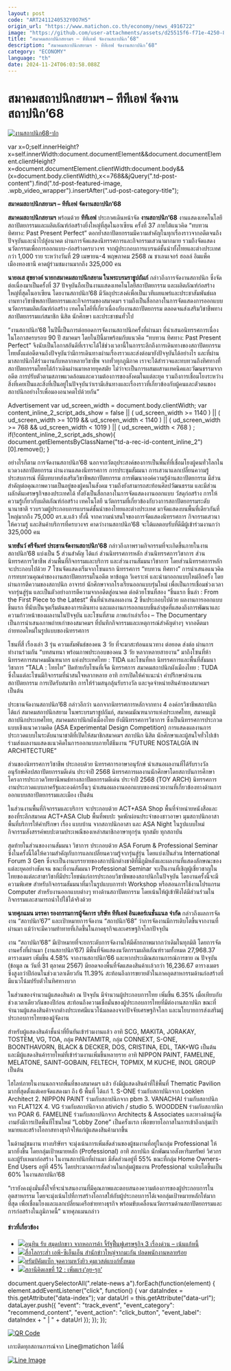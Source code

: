 ```yaml
---
layout: post
code: "ART2411240532Y0O7H5"
origin_url: "https://www.matichon.co.th/economy/news_4916722"
image: "https://github.com/user-attachments/assets/d25515f6-f71e-4250-808a-bc503e613e2b"
title: "สมาคมสถาปนิกสยามฯ – ทีทีเอฟ จัดงานสถาปนิก’68"
description: "สมาคมสถาปนิกสยามฯ - ทีทีเอฟ จัดงานสถาปนิก’68"
category: "ECONOMY"
language: "th"
date: 2024-11-24T06:03:58.088Z
---
```


# สมาคมสถาปนิกสยามฯ – ทีทีเอฟ จัดงานสถาปนิก’68

[![](https://www.matichon.co.th/wp-content/uploads/2024/11/งานสถาปนิก68-ปก.jpg "งานสถาปนิก68-ปก")](https://www.matichon.co.th/wp-content/uploads/2024/11/งานสถาปนิก68-ปก.jpg)

var x=0;self.innerHeight?x=self.innerWidth:document.documentElement&&document.documentElement.clientHeight?x=document.documentElement.clientWidth:document.body&&(x=document.body.clientWidth),x<=768&&jQuery(".td-post-content").find(".td-post-featured-image, .wpb\_video\_wrapper").insertAfter(".ud-post-category-title");

**สมาคมสถาปนิกสยามฯ – ทีทีเอฟ จัดงานสถาปนิก’68**

**สมาคมสถาปนิกสยามฯ** พร้อมด้วย **ทีทีเอฟ** ประกาศเดินหน้าจัด **งานสถาปนิก’68** งานแสดงเทคโนโลยีสถาปัตยกรรมและผลิตภัณฑ์ก่อสร้างยิ่งใหญ่ที่สุดในอาเซียน ครั้งที่ 37 ภายใต้แนวคิด “ทบทวน ทิศทาง: Past Present Perfect” ตอกย้ำสถาปัตยกรรมมีความสำคัญในทุกเรื่องราวจากอดีตจนถึงปัจจุบันและนำไปสู่อนาคต ผ่านการจัดแสดงนิทรรศการและกิจกรรมเสวนามากมาย รวมถึงจัดแสดงนวัตกรรมเพื่อการออกแบบ-ก่อสร้างครบวงจร จากผู้ประกอบการแบรนด์ชั้นนำทั้งไทยและต่างประเทศกว่า 1,000 ราย ระหว่างวันที่ 29 เมษายน-4 พฤษภาคม 2568 ณ ชาเลนเจอร์ ฮอลล์ อิมแพ็ค เมืองทองธานี คาดผู้ร่วมชมงานมากถึง 325,000 คน

**นายอเส สุขยางค์ นายกสมาคมสถาปนิกสยาม ในพระบรมราชูปถัมภ์** กล่าวถึงการจัดงานสถาปนิก ซึ่งจัดต่อเนื่องมาเป็นครั้งที่ 37 ปัจจุบันถือเป็นงานแสดงเทคโนโลยีสถาปัตยกรรม และผลิตภัณฑ์ก่อสร้างใหญ่ที่สุดในอาเซียน โดยงานสถาปนิก’68 มีวัตถุประสงค์เพื่อเป็นเวทีเผยแพร่และประชาสัมพันธ์ผลงานทางวิชาชีพสถาปัตยกรรมและกิจกรรมของสมาคมฯ รวมถึงเป็นสื่อกลางในการจัดแสดงการออกแบบ นวัตกรรมผลิตภัณฑ์ก่อสร้าง เทคโนโลยีที่เกี่ยวเนื่องกับงานสถาปัตยกรรม ตลอดจนส่งเสริมวิชาชีพทางสถาปัตยกรรมแก่สมาชิก นิสิต นักศึกษา และประชาชนทั่วไป

“งานสถาปนิก’68 ในปีนี้เป็นการต่อยอดการจัดงานสถาปนิกครั้งที่ผ่านมา ที่นำเสนอนิทรรศการเนื่องในโอกาสครบรอบ 90 ปี สมาคมฯ โดยในปีนี้มาพร้อมกับแนวคิด “ทบทวน ทิศทาง: Past Present Perfect” จึงนับเป็นโอกาสอันดีที่เราจะได้ใช้ช่วงเวลานี้ในการระลึกถึงการเดินทางของสถาปัตยกรรมไทยตั้งแต่อดีตจนถึงปัจจุบันว่ามีการเดินทางผ่านเรื่องราวและส่งต่อมายังปัจจุบันได้อย่างไร และที่ผ่านมาสถาปนิกได้ร่วมงานกับหลากหลายวิชาชีพ จากทั่วทุกภูมิภาค เราจะได้สำรวจและทบทวนถึงทิศทางที่สถาปัตยกรรมไทยได้ก้าวเดินผ่านมาหลายยุคสมัย ไม่ว่าจะเป็นการผสมผสานเทคนิคและวัฒนธรรมจากอดีต การปรับตัวตามสภาพแวดล้อมและความต้องการของสังคมในแต่ละยุค รวมถึงการเชื่อมโยงระหว่างสิ่งที่เคยเป็นและสิ่งที่เป็นอยู่ในปัจจุบันว่าเรามีเส้นทางและเรื่องราวที่เกี่ยวข้องกับผู้คนและตัวตนของสถาปนิกอย่างไรเพื่อมองอนาคตไปด้วยกัน”

Advertisement var ud\_screen\_width = document.body.clientWidth; var content\_inline\_2\_script\_ads\_show = false || ( ud\_screen\_width >= 1140 ) || ( ud\_screen\_width >= 1019 && ud\_screen\_width < 1140 ) || ( ud\_screen\_width >= 768 && ud\_screen\_width < 1019 ) || ( ud\_screen\_width < 768 ) ; if(!content\_inline\_2\_script\_ads\_show){ document.getElementsByClassName("td-a-rec-id-content\_inline\_2")\[0\].remove(); }

อย่างไรก็ตาม การจัดงานสถาปนิก’68 นอกจากวัตถุประสงค์ของการเป็นพื้นที่ที่เชื่อมโยงผู้คนทั่วโลกในแวดวงสถาปัตยกรรม ผ่านงานแสดงนิทรรศการ การประชุมสัมมนา การเสวนาแลกเปลี่ยนความรู้ ประสบการณ์ ที่มีบทบาทส่งเสริมวิชาชีพสถาปัตยกรรม การพัฒนาองค์ความรู้ด้านสถาปัตยกรรม มีส่วนสำคัญต่อคุณภาพความเป็นอยู่ของผู้คนในสังคม รวมถึงยังสามารถสะท้อนศิลปวัฒนธรรม และมีส่วนผลักดันเศรษฐกิจของประเทศได้ ทั้งยังเป็นสื่อกลางในการจัดแสดงงานออกแบบ วัสดุก่อสร้าง การให้ความรู้เกี่ยวกับผลิตภัณฑ์ก่อสร้าง เทคโนโลยี นวัตกรรมที่เกี่ยวข้องกับวงการสถาปัตยกรรมระดับนานาชาติ รวบรวมผู้ประกอบการแบรนด์ชั้นนำของไทยและต่างประเทศ มาจัดแสดงบนพื้นที่เดียวกันที่ใหญ่มากถึง 75,000 ตร.ม.แล้ว ทั้งนี้ จากความน่าสนใจของการจัดแสดงนิทรรศการ กิจกรรมเสวนาให้ความรู้ และสินค้าบริการที่ครบวงจร คาดว่างานสถาปนิก’68 จะได้ผลตอบรับที่ดีมีผู้เข้าร่วมงานกว่า 325,000 คน

**นายธันว์ ศรีจันทร์ ประธานจัดงานสถาปนิก’68** กล่าวถึงภาพรวมกิจกรรมที่จะเกิดขึ้นภายในงานสถาปนิก’68 แบ่งเป็น 5 ส่วนสำคัญ ได้แก่ ส่วนนิทรรศการหลัก ส่วนนิทรรศการวิชาการ ส่วนนิทรรศการวิชาชีพ ส่วนพื้นที่กิจกรรมและบริการ และส่วนงานสัมมนาวิชาการ โดยส่วนนิทรรศการหลัก จะประกอบไปด้วย 7 โซนจัดแสดงเริ่มจากโซนแรก นิทรรศการ “ทบทวน ทิศทาง” การนำเสนอแนวคิดการทบทวนคุณค่าของงานสถาปัตยกรรมในอดีต หาข้อมูล วิเคราะห์ และนำมาออกแบบใหม่อีกครั้ง โดยผ่านการตีความของสถาปนิก อาจารย์ นักศึกษาจากโรงเรียนออกแบบรุ่นใหม่ เพื่อเป็นการเชื่อมช่วงเวลาจากรุ่นสู่รุ่น และเป็นตัวอย่างการตีความจากอดีตสู่อนาคต ต่อด้วยโซนที่สอง “ชิ้นแรก ชิ้นล่า : From the First Piece to the Latest” พื้นที่นำเสนอผลงาน 2 ชิ้นประกอบไปด้วย ผลงานการออกแบบชิ้นแรก ที่นับเป็นจุดเริ่มต้นของการเดินทาง และผลงานการออกแบบชิ้นล่าสุดที่แสดงถึงการพัฒนาและความก้าวหน้าของผลงานในปัจจุบัน และโซนที่สาม ภาพเก่าเล่าเรื่อง – The Documentary เป็นการนำเสนอภาพถ่ายเก่าของสมาคมฯ ที่บันทึกกิจกรรมและเหตุการณ์สำคัญต่างๆ จากอดีตมาถ่ายทอดใหม่ในรูปแบบของนิทรรศการ

โซนที่สี่ เรื่องเล่า 3 รุ่น ความสัมพันธ์ของคน 3 วัย ที่จะมาสะท้อนแนวทาง ต่อยอด ส่งต่อ ผ่านการทำงานร่วมกัน “บทสนทนา พร้อมภาพประกอบของคน 3 วัย หลากหลายสายงาน” มาถึงโซนที่ห้า นิทรรศการสมาคมมัณฑนากร แห่งประเทศไทย : TIDA และโซนที่หก นิทรรศการและพื้นที่สัมมนาวิชาการ “TALA : ไทยไท” ปิดท้ายกับโซนที่เจ็ด นิทรรศการ สมาคมสถาปนิกผังเมืองไทย : TUDA ซึ่งในแต่ละโซนมีกิจกรรมที่น่าสนใจหลากหลาย อาทิ การเปิดให้คำแนะนำ คำปรึกษาด้านงานสถาปัตยกรรม การเปิดรับสมาชิก การให้ร่วมสนุกลุ้นรับรางวัล และจุดจำหน่ายสินค้าของสมาคมฯ เป็นต้น

ประธานจัดงานสถาปนิก’68 กล่าวอีกว่า นอกจากนิทรรศการหลักจากทาง 4 องค์กรวิชาชีพสถาปนิก ได้แก่ สมาคมสถาปนิกสยาม ในพระบรมราชูปถัมภ์, สมาคมมัณฑนากรแห่งประเทศไทย, สมาคมภูมิสถาปนิกประเทศไทย, สมาคมสถาปนิกผังเมืองไทย ยังมีนิทรรศการวิชาการ ซึ่งเป็นนิทรรศการประกวดแบบเชิงแนวความคิด (ASA Experimental Design Competition) การแสดงผลงานการประกวดแบบในระดับนานาชาติที่เปิดให้สมาชิกสมาคมฯ สถาปนิก นิสิต นักศึกษาและผู้สนใจทั่วไปเข้าร่วมส่งผลงานแสดงแนวคิดในการออกแบบภายใต้ธีมงาน “FUTURE NOSTALGIA IN ARCHITECTURE”

ส่วนของนิทรรศการวิชาชีพ ประกอบด้วย นิทรรศการอาษาอนุรักษ์ นำเสนอผลงานที่ได้รับรางวัลอนุรักษ์ศิลปสถาปัตยกรรมดีเด่น ประจำปี 2568 นิทรรศการผลงานนักศึกษาโดยสถาบันการศึกษา โครงการประกวดวิทยานิพนธ์ทางสถาปัตยกรรมดีเด่น ประจำปี 2568 (TOY ARCH) นิทรรศการงานประกวดแบบภาครัฐและองค์กรอื่นๆ นำเสนอผลงานออกแบบของหน่วยงานที่เกี่ยวข้องทางด้านการออกแบบสถาปัตยกรรมและเมือง เป็นต้น

ในส่วนงานพื้นที่กิจกรรมและบริการ จะประกอบด้วย ACT+ASA Shop พื้นที่จำหน่ายหนังสือและของที่ระลึกสมาคม ACT+ASA Club พื้นที่พบปะ จุดพักผ่อนประจำของชาวอาษา มุมสถาปนิกอาสา พื้นที่บริการให้คำปรึกษา เรื่อง แบบบ้าน จากสถาปนิกอาสา และ ASA Night ในรูปแบบใหม่ กิจกรรมสังสรรค์พบปะตามประเพณีของเหล่าสมาชิกอาษาทุกรุ่น ทุกสมัย ทุกสถาบัน

สุดท้ายในส่วนของงานสัมมนา วิชาการ ประกอบด้วย ASA Forum & Professional Seminar ซึ่งในครั้งนี้ได้ให้ความสำคัญกับการแลกเปลี่ยนความรู้จากรุ่นสู่รุ่น โดยแบ่งเป็นส่วน International Forum 3 Gen ซึ่งจะเป็นงานบรรยายของสถาปนิกต่างชาติที่มีภูมิหลังและผลงานที่แสดงลักษณะของแต่ละยุคอย่างชัดเจน ขณะที่งานสัมมนา Professional Seminar จะเป็นงานที่เชิญผู้เชี่ยวชาญในไทยของแต่ละสาขาวิชาที่มีประโยชน์แก่การประกอบวิชาชีพของสถาปนิกในปัจจุบัน โดยงานครั้งนี้จะมีความพิเศษ สำหรับกิจกรรมสัมมนาที่มาในรูปแบบการทำ Workshop หรือสอนการใช้งานโปรแกรม Computer สำหรับงานออกแบบต่างๆ ทางด้านสถาปัตยกรรม โดยเน้นให้ผู้เข้าฟังได้มีส่วนร่วมในกิจกรรมและสามารถนำไปใช้ได้จริงด้วย

**นายศุภแมน มรรคา รองกรรมการผู้จัดการ บริษัท ทีทีเอฟ อินเตอร์เนชั่นแนล จำกัด** กล่าวถึงผลการจัดงาน “สถาปนิก’67” และเป้าหมายการจัดงาน “สถาปนิก’68” ว่าการจัดงานมีการเติบโตขึ้นจากงานที่ผ่านมา แม้ว่าจะมีความท้าทายที่เกิดขึ้นในภาคธุรกิจและเศรษฐกิจโลกปัจจุบัน

งาน “สถาปนิก’68” มีเป้าหมายที่จะยกระดับการจัดงานให้มีศักยภาพมากกว่าเดิมในทุกมิติ โดยการจัดงานครั้งที่ผ่านมา (งานสถาปนิก’67) มีพื้นที่จัดแสดงนวัตกรรมผลิตภัณฑ์รวมทั้งหมด 27,968.37 ตารางเมตร เพิ่มขึ้น 4.58% จากงานสถาปนิก’66 และหากประเมิณสถานการณ์การขาย ณ ปัจจุบัน (ข้อมูล ณ วันที่ 31 ตุลาคม 2567) มียอดจองพื้นที่จัดแสดงสินค้าเเล้วกว่า 16,236.67 ตารางเมตร ซึ่งสูงกว่าปีก่อนในช่วงเวลาเดียวกัน 11.39% สะท้อนถึงการขยายตัวในภาคอุตสาหกรรมด้านก่อสร้างที่มีแนวโน้มปรับตัวในทิศทางบวก

ในส่วนของจำนวนผู้แสดงสินค้า ณ ปัจจุบัน มีจำนวนผู้ประกอบการไทย เพิ่มขึ้น 6.35% เมื่อเทียบกับช่วงเวลาเดียวกันของปีก่อน สะท้อนถึงความเชื่อมั่นของผู้ประกอบการไทยที่มีต่องานสถาปนิก ขณะที่จำนวนผู้แสดงสินค้าจากต่างประเทศมีแนวโน้มลดลงจากปัจจัยเศรษฐกิจโลก และนโยบายการส่งเสริมผู้ประกอบการไทยของผู้จัดงาน

สำหรับผู้แสดงสินค้าชั้นนำที่ยืนยันเข้าร่วมงานแล้ว อาทิ SCG, MAKITA, JORAKAY, TOSTEM, VG, TOA, กลุ่ม PANTAMITR, กลุ่ม CONNEXT, S-ONE, BOONTHAVORN, BLACK & DECKER, DOS, CRISTINA, EDL, TAK+WG เป็นต้น และมีผู้แสดงสินค้ารายใหม่ที่เข้าร่วมงานเพิ่มขึ้นหลายราย อาทิ NIPPON PAINT, FAMELINE, MELATONE, SAINT-GOBAIN, FELTECH, TOPMIX, M KUCHE, INOL GROUP เป็นต้น

ไฮไลท์ภายในงานนอกจากพื้นที่ของสมาคมฯ แล้ว ยังมีผู้แสดงสินค้าที่ใช้พื้นที่ Thematic Pavilion มากที่สุดตั้งแต่เคยจัดแสดงมา ถึง 6 พื้นที่ ได้แก่ 1. S-ONE ร่วมกับสถาปนิกจาก Looklen Architect 2. NIPPON PAINT ร่วมกับสถาปนิกจาก pbm 3. VANACHAI ร่วมกับสถาปนิกจาก FLAT12X 4. VG ร่วมกับสถาปนิกจาก ativich / studio 5. WOODDEN ร่วมกับสถาปนิกจาก POAR 6. FAMELINE ร่วมกับสถาปนิกจาก Architects & Associates และทางด้านผู้จัดงานยังมีการเปิดพื้นที่โซนใหม่ “Lobby Zone” เป็นครั้งเเรก เพื่อขยายโอกาสในการเข้าถึงกลุ่มเป้าหมายและสร้างโอกาสทางธุรกิจให้แก่ผู้แสดงสินค้ามากขึ้น

ในด้านผู้ชมงาน ทางบริษัทฯ จะมุ่งเน้นการเพิ่มสัดส่วนของผู้ชมงานที่อยู่ในกลุ่ม Professional ให้มากยิ่งขึ้น โดยกลุ่มเป้าหมายหลัก (Professional) อาทิ สถาปนิก นักพัฒนาอสังหาริมทรัพย์ วิศวกร และผู้รับเหมาก่อสร้าง ในงานสถาปนิกที่ผ่านมา มีสัดส่วนอยู่ที่ 55% ขณะที่กลุ่ม Home Owners-End Users อยู่ที่ 45% โดยประมาณการสัดส่วนในกลุ่มผู้ชมงาน Professional จะเติบโตขึ้นเป็น 60% ในงานสถาปนิก’68

“เรายังคงมุ่งมั่นตั้งใจที่จะนำเสนองานที่มีคุณภาพและตอบสนองความต้องการของผู้ประกอบการในอุตสาหกรรม โดยจะมุ่งเน้นไปที่การสร้างโอกาสให้กับผู้ประกอบการได้เจอกลุ่มเป้าหมายหลักให้มากที่สุด เพื่อเชื่อมโยงและแลกเปลี่ยนเครือข่ายทางธุรกิจ พร้อมขับเคลื่อนนวัตกรรมด้านสถาปัตยกรรมและการก่อสร้างในภูมิภาคนี้” นายศุภแมนกล่าว

#### ข่าวที่เกี่ยวข้อง

*   [![](https://www.matichon.co.th/wp-content/uploads/2024/11/ปกข่าว-7281-203.jpg)อนุทิน รับ สมุดปกขาว จากหอการค้า จี้รัฐฟื้นฟูเศรษฐกิจ 3 เรื่องด่วน – เน้นแก้หนี้](https://www.matichon.co.th/economy/news_4916733)
*   [![](https://www.matichon.co.th/wp-content/uploads/2024/11/AP-cnn.jpg)สื่อโลกระส่ำ เอพี-ซีเอ็นเอ็น สำนักข่าวใหญ่จากมะกัน ปลดพนักงานหลายร้อย](https://www.matichon.co.th/foreign/news_4916760)
*   [![](https://www.matichon.co.th/wp-content/uploads/2024/11/728-AFP__20241123__36N73K4__v1__HighRes__PalestinianIsraelConflictReligion.jpg)ทรัมป์คัมแบ็ก จุดความหวังยิว คุมเวสต์แบงก์ทั้งหมด](https://www.matichon.co.th/foreign/news_4916767)
*   [![](https://www.matichon.co.th/wp-content/uploads/2024/11/22-173.jpg)สถานีคิดเลขที่ 12 : เพิ่มแรง‘ลุย-รุก’](https://www.matichon.co.th/politics/news_4916325)

document.querySelectorAll(".relate-news a").forEach(function(element) { element.addEventListener("click", function() { var dataIndex = this.getAttribute("data-index"); var dataUrl = this.getAttribute("data-url"); dataLayer.push({ "event": "track\_event", "event\_category": "recommend\_content", "event\_action": "click\_button", "event\_label": dataIndex + " | " + dataUrl }); }); });

[![QR Code](https://www.matichon.co.th/wp-content/uploads/2023/07/wob1371z.jpg)](https://lin.ee/ht0nDxX)

เกาะติดทุกสถานการณ์จาก Line@matichon ได้ที่นี่

[![Line Image](https://www.matichon.co.th/wp-content/uploads/2023/07/th.png)](https://lin.ee/ht0nDxX)